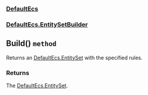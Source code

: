 ### [DefaultEcs](./DefaultEcs.md 'DefaultEcs')
### [DefaultEcs.EntitySetBuilder](./DefaultEcs-EntitySetBuilder.md 'DefaultEcs.EntitySetBuilder')
## Build() `method`
Returns an [DefaultEcs.EntitySet](./DefaultEcs-EntitySet.md 'DefaultEcs.EntitySet') with the specified rules.
### Returns
The [DefaultEcs.EntitySet](./DefaultEcs-EntitySet.md 'DefaultEcs.EntitySet').
